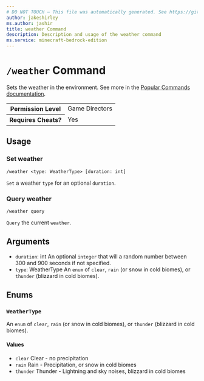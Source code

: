 ```yaml
---
# DO NOT TOUCH — This file was automatically generated. See https://github.com/mojang/minecraftapidocsgenerator to modify descriptions, examples, etc.
author: jakeshirley
ms.author: jashir
title: weather Command
description: Description and usage of the weather command
ms.service: minecraft-bedrock-edition
---
```

# `/weather` Command
Sets the weather in the environment. See more in the [Popular Commands documentation](https://learn.microsoft.com/minecraft/creator/documents/commandspopularcommands#weather).

<table>
  <tr>
    <th>Permission Level</th>
    <td>Game Directors</td>
  </tr>
  <tr>
    <th>Requires Cheats?</th>
    <td>Yes</td>
  </tr>
</table>

## Usage
### Set weather
`/weather <type: WeatherType> [duration: int]`

`Set` a weather `type` for an optional `duration`.

### Query weather
`/weather query`

`Query` the current `weather`.

## Arguments
- `duration`: int
An optional `integer` that will a random number between 300 and 900 seconds if not specified.
- `type`: WeatherType
An `enum` of `clear`, `rain` (or snow in cold biomes), or `thunder` (blizzard in cold biomes).

## Enums
### `WeatherType`
An `enum` of `clear`, `rain` (or snow in cold biomes), or `thunder` (blizzard in cold biomes).

#### Values
- `clear`
Clear - no precipitation
- `rain`
Rain - Precipitation, or snow in cold biomes
- `thunder`
Thunder - Lightning and sky noises, blizzard in cold biomes
